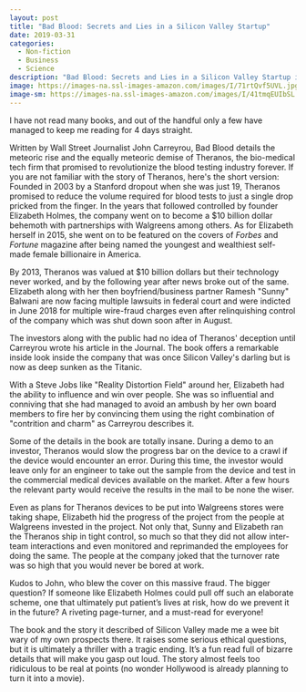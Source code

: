 ```yaml
---
layout: post
title: "Bad Blood: Secrets and Lies in a Silicon Valley Startup"
date: 2019-03-31
categories:
  - Non-fiction
  - Business
  - Science
description: "Bad Blood: Secrets and Lies in a Silicon Valley Startup is a nonfiction book by journalist John Carreyrou, released May 21, 2018. It covers the rise and fall of the firm Theranos, the multibillion-dollar biotech startup headed by Elizabeth Holmes."
image: https://images-na.ssl-images-amazon.com/images/I/71rtQvf5UVL.jpg
image-sm: https://images-na.ssl-images-amazon.com/images/I/41tmqEUIbSL._SX329_BO1,204,203,200_.jpg
---
```

I have not read many books, and out of the handful only a few have managed to keep me reading for 4 days straight.

Written by Wall Street Journalist John Carreyrou, Bad Blood details the meteoric rise and the equally meteoric demise of Theranos, the bio-medical tech firm that promised to revolutionize the blood testing industry forever. If you are not familiar with the story of Theranos, here's the short version: Founded in 2003 by a Stanford dropout when she was just 19, Theranos promised to reduce the volume required for blood tests to just a single drop pricked from the finger. In the years that followed controlled by founder Elizabeth Holmes, the company went on to become a $10 billion dollar behemoth with partnerships with Walgreens among others. As for Elizabeth herself in 2015, she went on to be featured on the covers of <i>Forbes</i> and <i>Fortune</i> magazine after being named the youngest and wealthiest self-made female billionaire in America.

By 2013, Theranos was valued at $10 billion dollars but their technology never worked, and by the following year after news broke out of the same. Elizabeth along with her then boyfriend/business partner Ramesh "Sunny" Balwani are now facing multiple lawsuits in federal court and were indicted in June 2018 for multiple wire-fraud charges even after relinquishing control of the company which was shut down soon after in August.

The investors along with the public had no idea of Theranos' deception until Carreyrou wrote his article in the Journal. The book offers a remarkable inside look inside the company that was once Silicon Valley's darling but is now as deep sunken as the Titanic.

With a Steve Jobs like "Reality Distortion Field" around her, Elizabeth had the ability to influence and win over people. She was so influential and conniving that she had managed to avoid an ambush by her own board members to fire her by convincing them using the right combination of "contrition and charm" as Carreyrou describes it.

Some of the details in the book are totally insane. During a demo to an investor, Theranos would slow the progress bar on the device to a crawl if the device would encounter an error. During this time, the investor would leave only for an engineer to take out the sample from the device and test in the commercial medical devices available on the market. After a few hours the relevant party would receive the results in the mail to be none the wiser.

Even as plans for Theranos devices to be put into Walgreens stores were taking shape, Elizabeth hid the progress of the project from the people at Walgreens invested in the project. Not only that, Sunny and Elizabeth ran the Theranos ship in tight control, so much so that they did not allow inter-team interactions and even monitored and reprimanded the employees for doing the same. The people at the company joked that the turnover rate was so high that you would never be bored at work.

Kudos to John, who blew the cover on this massive fraud. The bigger question? If someone like Elizabeth Holmes could pull off such an elaborate scheme, one that ultimately put patient’s lives at risk, how do we prevent it in the future? A riveting page-turner, and a must-read for everyone!

The book and the story it described of Silicon Valley made me a wee bit wary of my own prospects there. It raises some serious ethical questions, but it is ultimately a thriller with a tragic ending. It’s a fun read full of bizarre details that will make you gasp out loud. The story almost feels too ridiculous to be real at points (no wonder Hollywood is already planning to turn it into a movie).
